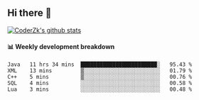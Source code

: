 ## Hi there 👋

[![CoderZk's github stats](https://github-readme-stats.vercel.app/api?username=zhoukuo123&show_icons=true&count_private=true)](https://github.com/anuraghazra/github-readme-stats)

#### :bar_chart: Weekly development breakdown

<!--START_SECTION:waka-->
```text
Java   11 hrs 34 mins  ████████████████████████░   95.43 % 
XML    13 mins         ▒░░░░░░░░░░░░░░░░░░░░░░░░   01.79 % 
C++    5 mins          ▒░░░░░░░░░░░░░░░░░░░░░░░░   00.76 % 
SQL    4 mins          ░░░░░░░░░░░░░░░░░░░░░░░░░   00.58 % 
Lua    3 mins          ░░░░░░░░░░░░░░░░░░░░░░░░░   00.48 % 
```
<!--END_SECTION:waka-->
